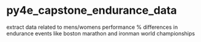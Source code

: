 # py4e_capstone_endurance_data
extract data related to mens/womens performance % differences in endurance events like boston marathon and ironman world championships
